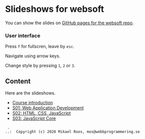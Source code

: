 # Slideshows for websoft

You can show the slides on [GitHub pages for the websoft repo](https://webbprogrammering.github.io/websoft/slides).



### User interface 

Press `f` for fullscren, leave by `esc`.

Navigate using arrow keys.

Change style by pressing `1`, `2` or `3`.



## Content

Here are the slideshows.

* [Course introduction](s00-01-course_introduction)
* [S01: Web Application Development](s01-01-web_application_development)
* [S02: HTML, CSS, JavaScript](s02-01-HTML-CSS-JavaScript)
* [S03: JavaScript Core](s03-01-JavaScript_core)

<!--
* [S03: JavaScript DOM](s03-02-JavaScript-DOM)
* [S03: JavaScript Fetch](s03-03-JavaScript-fetch)
-->

<!--
* [S02: JavaScript](s02-03-JavaScript)
* [S03: JavaScript and Document Object Model (DOM)](s03-01-JavaScript_and_DOM)
* [S03: JavaScript and Fetch (AJAX)](s03-02-JavaScript_and_Fetch)
-->


```
 .
..:  Copyright (c) 2020 Mikael Roos, mos@webbprogrammering.se
```
